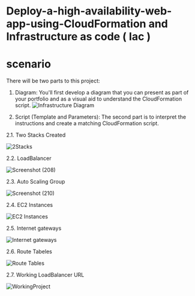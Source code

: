 # Deploy-a-high-availability-web-app-using-CloudFormation and Infrastructure as code ( Iac )

# scenario
There will be two parts to this project:
1. Diagram: You'll first develop a diagram that you can present as part of your portfolio and as a visual aid to understand the CloudFormation script.
![Infrastructure Diagram](https://user-images.githubusercontent.com/102738849/207131494-6abf8c33-a5e3-435f-9f17-5bbd87cdd986.jpeg)


2. Script (Template and Parameters): The second part is to interpret the instructions and create a matching CloudFormation script.

2.1. Two Stacks Created
  
  ![2Stacks](https://user-images.githubusercontent.com/102738849/207158313-66461e5f-5bf8-4715-8b6a-0db3ba628436.png)

  2.2. LoadBalancer
 
  ![Screenshot (208)](https://user-images.githubusercontent.com/102738849/207156778-a4406710-65e1-4ea8-8dfb-68902d7d3d88.png)
  
  2.3. Auto Scaling Group
  
  ![Screenshot (210)](https://user-images.githubusercontent.com/102738849/207157707-e0257244-edfb-4b0a-8d3d-97a1bc4cff07.png)
  
  2.4. EC2 Instances
  
  ![EC2 Instances](https://user-images.githubusercontent.com/102738849/207158752-be4805f9-bc35-476b-a681-6ce0a2b6918a.png)
  
  2.5. Internet gateways
  
  ![Internet gateways](https://user-images.githubusercontent.com/102738849/207163786-b88a7863-c932-41d4-a312-d6da64fb6337.png)
  
  2.6. Route Tabeles
  
  ![Route Tables](https://user-images.githubusercontent.com/102738849/207165043-9dd509d9-88db-4cae-ae57-570b9f1031a5.png)
  
  2.7. Working LoadBalancer URL
  
  ![WorkingProject](https://user-images.githubusercontent.com/102738849/207159027-3439563e-8c31-4b90-89ba-e74d5eec3b05.png)





